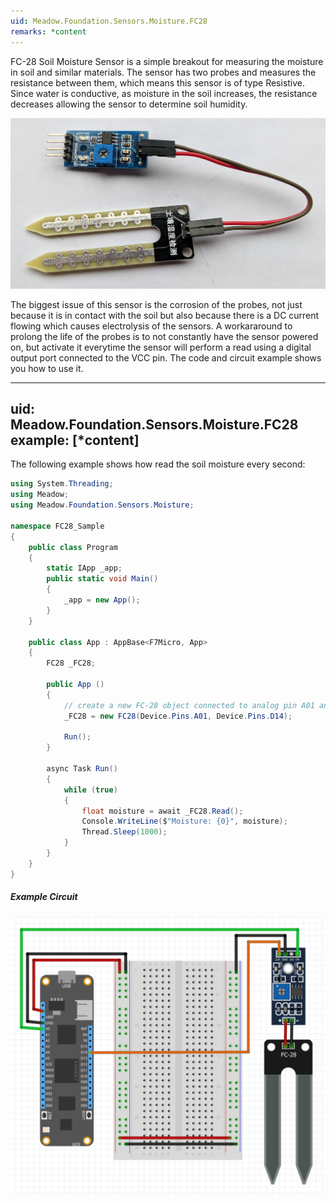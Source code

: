 ```yaml
---
uid: Meadow.Foundation.Sensors.Moisture.FC28
remarks: *content
---
```


FC-28 Soil Moisture Sensor is a simple breakout for measuring the moisture in soil and similar materials. The sensor has two probes and measures the resistance between them, which means this sensor is of type Resistive. Since water is conductive, as moisture in the soil increases, the resistance decreases allowing the sensor to determine soil humidity. 

![](../../API_Assets/Meadow.Foundation.Sensors.Moisture.FC28/img_FC28.jpg)

The biggest issue of this sensor is the corrosion of the probes, not just because it is in contact with the soil but also because there is a DC current flowing which causes electrolysis of the sensors. A workararound to prolong the life of the probes is to not constantly have the sensor powered on, but activate it everytime the sensor will perform a read using a digital output port connected to the VCC pin. The code and circuit example shows you how to use it.

---
uid: Meadow.Foundation.Sensors.Moisture.FC28
example: [*content]
---

The following example shows how read the soil moisture every second:

```csharp
using System.Threading;
using Meadow;
using Meadow.Foundation.Sensors.Moisture;

namespace FC28_Sample
{
    public class Program
    {
        static IApp _app; 
        public static void Main()
        {
            _app = new App();
        }
    }
    
    public class App : AppBase<F7Micro, App>
    {
        FC28 _FC28;

        public App ()
        {
            // create a new FC-28 object connected to analog pin A01 and digital pin 14
            _FC28 = new FC28(Device.Pins.A01, Device.Pins.D14);

            Run();
        }

        async Task Run()
        {
            while (true)
            {
                float moisture = await _FC28.Read();
                Console.WriteLine($"Moisture: {0}", moisture);
                Thread.Sleep(1000);
            }
        }
    }
}
```

##### Example Circuit

![](../../API_Assets/Meadow.Foundation.Sensors.Moisture.FC28/FC28.svg)